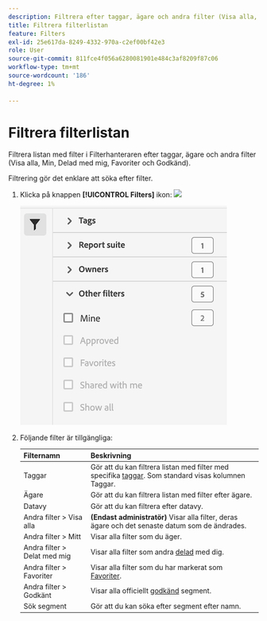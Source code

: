 ```yaml
---
description: Filtrera efter taggar, ägare och andra filter (Visa alla, Min, Delas med mig, Favoriter och Godkänd).
title: Filtrera filterlistan
feature: Filters
exl-id: 25e617da-8249-4332-970a-c2ef00bf42e3
role: User
source-git-commit: 811fce4f056a6280081901e484c3af8209f87c06
workflow-type: tm+mt
source-wordcount: '186'
ht-degree: 1%

---
```


# Filtrera filterlistan

Filtrera listan med filter i Filterhanteraren efter taggar, ägare och andra filter (Visa alla, Min, Delad med mig, Favoriter och Godkänd).

Filtrering gör det enklare att söka efter filter.

1. Klicka på knappen **[!UICONTROL Filters]** ikon:  ![](https://spectrum.adobe.com/static/icons/workflow_18/Smock_Filter_18_N.svg)

   ![Filterhanteraren visar filterikonen och tillgängliga filter.](assets/filtering.png)

2. Följande filter är tillgängliga:

   | Filternamn | Beskrivning |
   |---|---|
   | Taggar | Gör att du kan filtrera listan med filter med specifika [taggar](/help/components/filters/filters-tag.md). Som standard visas kolumnen Taggar. |
   | Ägare | Gör att du kan filtrera listan med filter efter ägare. |
   | Datavy | Gör att du kan filtrera efter datavy. |
   | Andra filter > Visa alla | **(Endast administratör)** Visar alla filter, deras ägare och det senaste datum som de ändrades. |
   | Andra filter > Mitt | Visar alla filter som du äger. |
   | Andra filter > Delat med mig | Visar alla filter som andra [delad](/help/components/filters/filters-share.md) med dig. |
   | Andra filter > Favoriter | Visar alla filter som du har markerat som [Favoriter](/help/components/filters/filters-favorite.md). |
   | Andra filter > Godkänt | Visar alla officiellt [godkänd](/help/components/filters/filters-approve.md) segment. |
   | Sök segment | Gör att du kan söka efter segment efter namn. |
